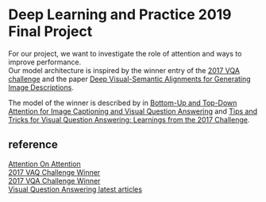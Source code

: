 # Deep Learning and Practice 2019 Final Project  
For our project, we want to investigate the role of attention and ways to improve performance.  
Our model architecture is inspired by the winner entry of the [2017 VQA challenge](https://visualqa.org/challenge_2017.html) and the paper [Deep Visual-Semantic Alignments for Generating Image Descriptions](https://arxiv.org/abs/1412.2306).  
  
The model of the winner is described by in [Bottom-Up and Top-Down Attention for Image Captioning and Visual Question Answering](https://arxiv.org/abs/1707.07998) and [Tips and Tricks for Visual Question Answering:
Learnings from the 2017 Challenge](https://arxiv.org/abs/1708.02711).  

## reference
[Attention On Attention](https://github.com/SinghJasdeep/Attention-on-Attention-for-VQA)  
[2017 VAQ Challenge Winner](https://github.com/hengyuan-hu/bottom-up-attention-vqa)  
[2017 VQA Challenge Winner](https://github.com/markdtw/vqa-winner-cvprw-2017)  
[Visual Question Answering latest articles](http://bbs.cvmart.net/articles/391)  
